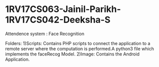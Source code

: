 # 1RV17CS063-Jainil-Parikh-1RV17CS042-Deeksha-S

Attendence system : Face Recognition 

Folders:
1)Scripts: Contains PHP scripts to connect the application to a remote server where the computation is performed.A python3 file which
implements the faceRecog Model.
2)Image: Contains the Android Application.
